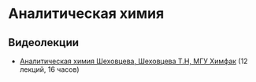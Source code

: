 # Аналитическая химия

## Видеолекции

* [Аналитическая химия Шеховцева, Шеховцева Т.Н, МГУ Химфак](https://teach-in.ru/course/analitchem) (12 лекций, 16 часов)

